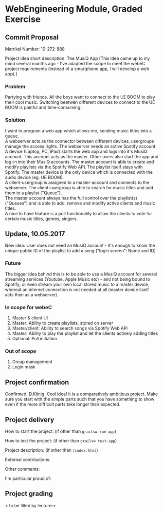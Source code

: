 # WebEngineering Module, Graded Exercise

## Commit Proposal

Matrikel Number: 10-272-888

Project idea short description: The MusiQ App
[This idea came up to my mind several months ago - I've adapted the scope to meet the webeC project requirements (instead of a smartphone app, I will develop a web app).]

### Problem
Partying with friends. All the boys want to connect to the UE BOOM to play their cool music. Switching beetwen different devices to connect to the UE BOOM is painful and time-consuming.

### Solution
I want to program a web app which allows me, sending music titles into a queue.<br>
A webserver acts as the connector between different devices, usergroups manage the access rights. The webserver needs an active Spotify account.<br>
A device (Laptop, PC, iPad) starts the web app and logs into it's MusiQ account. This account acts as the master. Other users also start the app and log-in into their MusiQ accounts. The master account is able to create and modify playlists via the Spotify Web API. The playlist itself stays with Spotify. The master device is the only device which is connected with the audio device (eg. UE BOOM).<br>
A client-usergroup is assigned to a master-account and connects to the webserver. The client-usergroup is able to search for music titles and add them to a playlist ("Queue").<br>
The master account always has the full control over the playlist(s) ("Queues") and is able to add, remove and modify active clients and music titles.<br>
A nice to have feature is a poll functionality to allow the clients to vote for certain music titles, genres, singers.

## Update, 10.05.2017
New idea: User does not need an MusiQ account - it's enough to know the unique public ID of the playlist to add a song ("login screen": Name and ID)

### Future
The bigger idea behind this is to be able to use a MusiQ account for several streaming services (Youtube, Apple Music etc) - and not being bound to Spotify; or even stream your own local stored music to a master device, whereat an internet connection is not needed at all (master device itself acts then as a webserver).

### In scope for webeC
1.  Master & client UI
2.  Master: Ability to create playlists, stored on server
3.  Master/client: Ability to search songs via Spotify Web API
4.  Master: Ability to play the playlist and let the clients actively adding titles
5.  Optional: Poll initiation

### Out of scope
1.  Group management
2.  Login mask

## Project confirmation

Confirmed, D.König.
Cool idea! 
It is a comparatively ambitious project.
Make sure you start with the simple parts such that you have something to show
even if the more difficult parts take longer than expected.

## Project delivery <to be filled by student>

How to start the project: (if other than `grailsw run-app`)

How to test the project:  (if other than `grailsw test-app`)

Project description:      (if other than `/index.html`)

External contributions:

Other comments: 

I'm particular proud of:


## Project grading 

< to be filled by lecturer>
